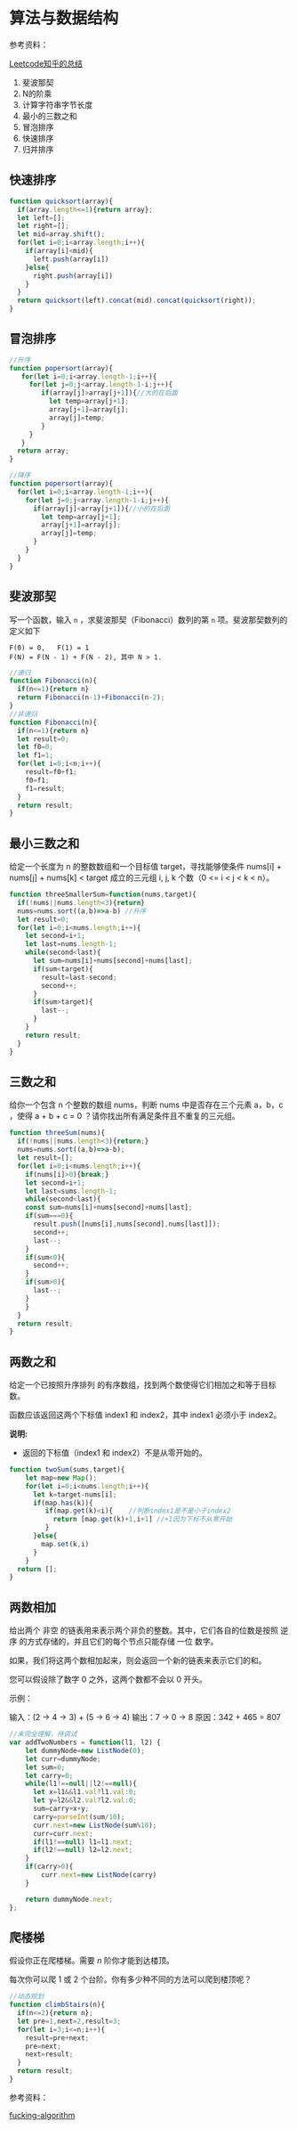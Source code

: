 # 算法与数据结构

参考资料：

[Leetcode知乎的总结](https://www.zhihu.com/question/24964987/answer/586425979)

1. 斐波那契
2. N的阶乘
3. 计算字符串字节长度
4. 最小的三数之和
5. 冒泡排序
6. 快速排序
7. 归并排序

## 快速排序

```js
function quicksort(array){
  if(array.length<=1){return array};
  let left=[];
  let right=[];
  let mid=array.shift();
  for(let i=0;i<array.length;i++){
    if(array[i]<mid){
      left.push(array[i])
    }else{
      right.push(array[i])
    }
  }
  return quicksort(left).concat(mid).concat(quicksort(right));
}
```

## 冒泡排序

```js
//升序
function popersort(array){
   for(let i=0;i<array.length-1;i++){
     for(let j=0;j<array.length-1-i;j++){
        if(array[j]>array[j+1]){//大的在后面
          let temp=array[j+1];
          array[j+1]=array[j];
          array[j]=temp;
        }
     }
   }
  return array;
}

//降序
function popersort(array){
  for(let i=0;i<array.length-1;i++){
    for(let j=0;j<array.length-1-i;j++){
      if(array[j]<array[j+1]){//小的在后面
        let temp=array[j+1];
        array[j+1]=array[j];
        array[j]=temp;
      }
    }
  }
}
```

## 斐波那契

写一个函数，输入 `n` ，求斐波那契（Fibonacci）数列的第 `n` 项。斐波那契数列的定义如下

```
F(0) = 0,   F(1) = 1
F(N) = F(N - 1) + F(N - 2), 其中 N > 1.
```

```js
//递归
function Fibonacci(n){
  if(n<=1){return n}
  return Fibonacci(n-1)+Fibonacci(n-2);
}
//非递归
function Fibonacci(n){
  if(n<=1){return n}
  let result=0;
  let f0=0;
  let f1=1;
  for(let i=0;i<n;i++){
    result=f0+f1;
    f0=f1;
    f1=result;
  }
  return result;
}
```

## 最小三数之和

给定一个长度为 n 的整数数组和一个目标值 target，寻找能够使条件 nums[i] + nums[j] + nums[k] < target 成立的三元组 i, j, k 个数（0 <= i < j < k < n）。

```js
function threeSmallerSum=function(nums,target){
  if(!nums||nums.length<3){return}
  nums=nums.sort((a,b)=>a-b) //升序
  let result=0;
  for(let i=0;i<nums.length;i++){
    let second=i+1;
    let last=nums.length-1;
    while(second<last){
      let sum=nums[i]+nums[second]+nums[last];
      if(sum<target){
        result=last-second;
        second++;
      }
      if(sum>target){
        last--;
      }
    }
    return result;
  }
}
```



## 三数之和

给你一个包含 n 个整数的数组 nums，判断 nums 中是否存在三个元素 a，b，c ，使得 a + b + c = 0 ？请你找出所有满足条件且不重复的三元组。

```js
function threeSum(nums){
  if(!nums||nums.length<3){return;}
  nums=nums.sort((a,b)=>a-b);
  let result=[];
  for(let i=0;i<nums.length;i++){
    if(nums[i]>0){break;}
    let second=i+1;
    let last=sums.length-1;
    while(second<last){
    const sum=nums[i]+nums[second]+nums[last];
    if(sum===0){
      result.push([nums[i],nums[second],nums[last]]);
      second++;
      last--;
    }
    if(sum<0){
      second++;
    }
    if(sum>0){
      last--;
    }
    }
  }
  return result;
}
```

## 两数之和

给定一个已按照升序排列 的有序数组，找到两个数使得它们相加之和等于目标数。

函数应该返回这两个下标值 index1 和 index2，其中 index1 必须小于 index2。

**说明:**

- 返回的下标值（index1 和 index2）不是从零开始的。

```js
function twoSum(sums,target){
    let map=new Map();
    for(let i=0;i<nums.length;i++){
      let k=target-nums[i];
      if(map.has(k)){
         if(map.get(k)<i){    //判断index1是不是小于index2
           return [map.get(k)+1,i+1] //+1因为下标不从零开始
         }
      }else{
        map.set(k,i)
      }
    }
  return [];
}
```

## 两数相加

给出两个 非空 的链表用来表示两个非负的整数。其中，它们各自的位数是按照 逆序 的方式存储的，并且它们的每个节点只能存储 一位 数字。

如果，我们将这两个数相加起来，则会返回一个新的链表来表示它们的和。

您可以假设除了数字 0 之外，这两个数都不会以 0 开头。

示例：

输入：(2 -> 4 -> 3) + (5 -> 6 -> 4)
输出：7 -> 0 -> 8
原因：342 + 465 = 807

```js
//未完全理解，待调试
var addTwoNumbers = function(l1, l2) {
    let dummyNode=new ListNode(0);
    let curr=dummyNode;
    let sum=0;
    let carry=0;
    while(l1!==null||l2!==null){
      let x=l1&&l1.val?l1.val:0;
      let y=l2&&l2.val?l2.val:0;
      sum=carry+x+y;
      carry=parseInt(sum/10);
      curr.next=new ListNode(sum%10);
      curr=curr.next;
      if(l1!==null) l1=l1.next;
      if(l2!==null) l2=l2.next;
    } 
    if(carry>0){
        curr.next=new ListNode(carry)
    }

    return dummyNode.next;
};
```



## 爬楼梯

假设你正在爬楼梯。需要 *n* 阶你才能到达楼顶。

每次你可以爬 1 或 2 个台阶。你有多少种不同的方法可以爬到楼顶呢？

```js
//动态规划
function climbStairs(n){
  if(n<=2){return n};
  let pre=1,next=2,result=3;
  for(let i=3;i<=n;i++){
    result=pre+next;
    pre=next;
    next=result;
  }
  return result;
}
```



参考资料：

[fucking-algorithm](https://github.com/labuladong/fucking-algorithm)

